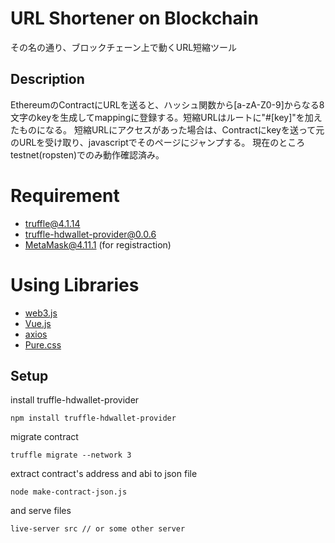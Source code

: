 # URL Shortener on Blockchain
その名の通り、ブロックチェーン上で動くURL短縮ツール

## Description
EthereumのContractにURLを送ると、ハッシュ関数から[a-zA-Z0-9]からなる8文字のkeyを生成してmappingに登録する。短縮URLはルートに"#[key]"を加えたものになる。
短縮URLにアクセスがあった場合は、Contractにkeyを送って元のURLを受け取り、javascriptでそのページにジャンプする。
現在のところtestnet(ropsten)でのみ動作確認済み。

# Requirement
- truffle@4.1.14
- truffle-hdwallet-provider@0.0.6
- MetaMask@4.11.1 (for registraction)

# Using Libraries
- [web3.js](https://github.com/ethereum/web3.js/)
- [Vue.js](https://jp.vuejs.org/index.html)
- [axios](https://github.com/axios/axios)
- [Pure.css](https://purecss.io/)

## Setup
install truffle-hdwallet-provider
```
npm install truffle-hdwallet-provider
```

migrate contract
```
truffle migrate --network 3
```

extract contract's address and abi to json file
```
node make-contract-json.js
```

and serve files
```
live-server src // or some other server
```